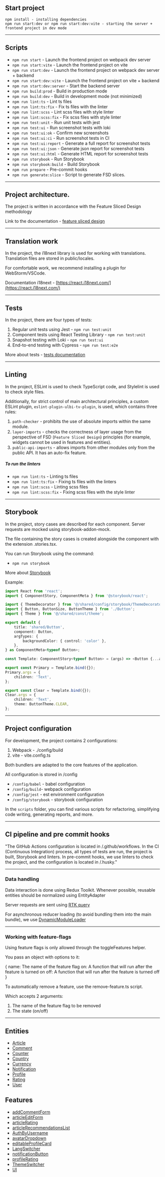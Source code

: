 ## Start project

```
npm install - installing dependencies
npm run start:dev or npm run start:dev:vite - starting the server + frontend project in dev mode
```

---

## Scripts

-   `npm run start` - Launch the frontend project on webpack dev server
-   `npm run start:vite` - Launch the frontend project on vite
-   `npm run start:dev` - Launch the frontend project on webpack dev server + backend
-   `npm run start:dev:vite` - Launch the frontend project on vite + backend
-   `npm run start:dev:server` - Start the backend server
-   `npm run build:prod` - Build in production mode
-   `npm run build:dev` - Build in development mode (not minimized)
-   `npm run lint:ts` - Lint ts files
-   `npm run lint:ts:fix` - Fix ts files with the linter
-   `npm run lint:scss` - Lint scss files with style linter
-   `npm run lint:scss:fix` - Fix scss files with style linter
-   `npm run test:unit` - Run unit tests with jest
-   `npm run test:ui` - Run screenshot tests with loki
-   `npm run test:ui:ok` - Confirm new screenshots
-   `npm run test:ui:ci` - Run screenshot tests in CI
-   `npm run test:ui:report` - Generate a full report for screenshot tests
-   `npm run test:ui:json` - Generate json report for screenshot tests
-   `npm run test:ui:html` - Generate HTML report for screenshot tests
-   `npm run storybook` - Run Storybook
-   `npm run storybook:build` - Build Storybook
-   `npm run prepare` - Pre-commit hooks
-   `npm run generate:slice` - Script to generate FSD slices.

---

## Project architecture.

The project is written in accordance with the Feature Sliced Design methodology

Link to the documentation - [feature sliced design](https://feature-sliced.design/docs/get-started/tutorial)

---

## Translation work

In the project, the i18next library is used for working with translations.
Translation files are stored in public/locales.

For comfortable work, we recommend installing a plugin for WebStorm/VSCode.

Documentation i18next - [https://react.i18next.com/](https://react.i18next.com/)

---

## Tests

In the project, there are four types of tests:

1. Regular unit tests using Jest - `npm run test:unit`
2. Component tests using React Testing Library - `npm run test:unit`
3. Snapshot testing with Loki - `npm run test:ui`
4. End-to-end testing with Cypress - `npm run test:e2e`

More about tests - [tests documentation](/docs/tests.md)

---

## Linting

In the project, ESLint is used to check TypeScript code, and Stylelint is used to check style files.

Additionally, for strict control of main architectural principles,
a custom ESLint plugin, `eslint-plugin-ulbi-tv-plugin`, is used, which contains three rules:

1. `path-checker` - prohibits the use of absolute imports within the same module.
2. `layer-imports` - checks the correctness of layer usage from the perspective of FSD (`Feature Sliced Design`) principles
   (for example, widgets cannot be used in features and entities).
3. `public-api-imports` - allows imports from other modules only from the public API. It has an auto-fix feature.

##### To run the linters

-   `npm run lint:ts` - Linting ts files
-   `npm run lint:ts:fix` - Fixing ts files with the linters
-   `npm run lint:scss` - Linting scss files
-   `npm run lint:scss:fix` - Fixing scss files with the style linter

---

## Storybook

In the project, story cases are described for each component. Server requests are mocked using storybook-addon-mock.

The file containing the story cases is created alongside the component with the extension .stories.tsx.

You can run Storybook using the command:

-   `npm run storybook`

More about [Storybook](/docs/storybook.md)

Example:

```typescript jsx
import React from 'react';
import { ComponentStory, ComponentMeta } from '@storybook/react';

import { ThemeDecorator } from '@/shared/config/storybook/ThemeDecorator/ThemeDecorator';
import { Button, ButtonSize, ButtonTheme } from './Button';
import { Theme } from '@/shared/const/theme';

export default {
    title: 'shared/Button',
    component: Button,
    argTypes: {
        backgroundColor: { control: 'color' },
    },
} as ComponentMeta<typeof Button>;

const Template: ComponentStory<typeof Button> = (args) => <Button {...args} />;

export const Primary = Template.bind({});
Primary.args = {
    children: 'Text',
};

export const Clear = Template.bind({});
Clear.args = {
    children: 'Text',
    theme: ButtonTheme.CLEAR,
};
```

---

## Project configuration

For development, the project contains 2 configurations:

1. Webpack - ./config/build
2. vite - vite.config.ts

Both bundlers are adapted to the core features of the application.

All configuration is stored in /config

-   `/config/babel` - babel configuration
-   `/config/build`- webpack configuration
-   `/config/jest` - est environment configuration
-   `/config/storybook` - storybook configuration

In the `scripts` folder, you can find various scripts for refactoring, simplifying code writing, generating reports, and more.

---

## CI pipeline and pre commit hooks

"The GitHub Actions configuration is located in /.github/workflows.
In the CI (Continuous Integration) process, all types of tests are run, the project is built, Storybook and linters.
In pre-commit hooks, we use linters to check the project, and the configuration is located in /.husky."

---

### Data handling

Data interaction is done using Redux Toolkit.
Whenever possible, reusable entities should be normalized using EntityAdapter

Server requests are sent using [RTK query](/src/shared/api/rtkApi.ts)

For asynchronous reducer loading (to avoid bundling them into the main bundle), we use
[DynamicModuleLoader](/src/shared/lib/components/DynamicModuleLoader/DynamicModuleLoader.tsx)

---

### Working with feature-flags

Using feature flags is only allowed through the toggleFeatures helper.

You pass an object with options to it:

{
name: The name of the feature flag
on: A function that will run after the feature is turned on
off: A function that will run after the feature is turned off
}

To automatically remove a feature, use the remove-feature.ts script.

Which accepts 2 arguments:

1. The name of the feature flag to be removed
2. The state (on/off)

---

## Entities

-   [Article](/src/entities/Article)
-   [Comment](/src/entities/Comment)
-   [Counter](/src/entities/Counter)
-   [Country](/src/entities/Country)
-   [Currency](/src/entities/Currency)
-   [Notification](/src/entities/Notification)
-   [Profile](/src/entities/Profile)
-   [Rating](/src/entities/Rating)
-   [User](/src/entities/User)

## Features

-   [addCommentForm](/src/features/addCommentForm)
-   [articleEditForm](/src/features/articleEditForm)
-   [articleRating](/src/features/articleRating)
-   [articleRecommendationsList](/src/features/articleRecommendationsList)
-   [AuthByUsername](/src/features/AuthByUsername)
-   [avatarDropdown](/src/features/avatarDropdown)
-   [editableProfileCard](/src/features/editableProfileCard)
-   [LangSwitcher](/src/features/LangSwitcher)
-   [notificationButton](/src/features/notificationButton)
-   [profileRating](/src/features/profileRating)
-   [ThemeSwitcher](/src/features/ThemeSwitcher)
-   [UI](/src/features/UI)
